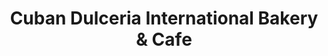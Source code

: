 ---
title: "Cuban Dulceria International Bakery & Cafe"
url: /carrollton/cuban-dulceria-international-bakery-und-cafe/
shop: Konditorei
---